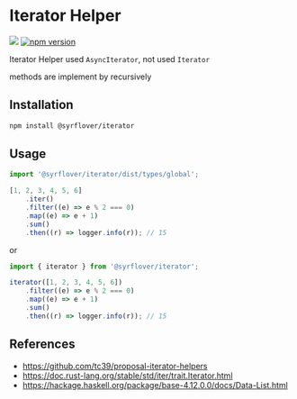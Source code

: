 # Iterator Helper

![](https://github.com/syrflover/iterator-helper/workflows/test/badge.svg)
[![npm version](https://badge.fury.io/js/%40syrflover%2Fiterator.svg)](https://badge.fury.io/js/%40syrflover%2Fiterator)

Iterator Helper used `AsyncIterator`, not used `Iterator`

methods are implement by recursively

## Installation

```bash
npm install @syrflover/iterator
```

## Usage

```typescript
import '@syrflover/iterator/dist/types/global';

[1, 2, 3, 4, 5, 6]
    .iter()
    .filter((e) => e % 2 === 0)
    .map((e) => e + 1)
    .sum()
    .then((r) => logger.info(r)); // 15
```

or

```typescript
import { iterator } from '@syrflover/iterator';

iterator([1, 2, 3, 4, 5, 6])
    .filter((e) => e % 2 === 0)
    .map((e) => e + 1)
    .sum()
    .then((r) => logger.info(r)); // 15
```

## References

-   https://github.com/tc39/proposal-iterator-helpers
-   https://doc.rust-lang.org/stable/std/iter/trait.Iterator.html
-   https://hackage.haskell.org/package/base-4.12.0.0/docs/Data-List.html
